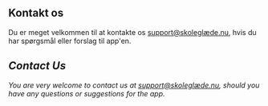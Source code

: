 ## Kontakt os

Du er meget velkommen til at kontakte os [support@skoleglæde.nu](mailto:support@skoleglæde.nu), hvis du har spørgsmål eller forslag til app'en.

## _Contact Us_

_You are very welcome to contact us at [support@skoleglæde.nu](mailto:support@skoleglæde.nu), should you have any questions or suggestions for the app._